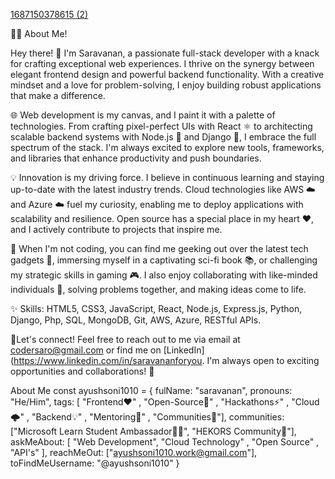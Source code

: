 [1687150378615 (2)](https://github.com/saro-dev/saro-dev/assets/133041335/333d2a39-d92a-4b22-816c-0c445afb2d17)

👨‍💻 About Me!

Hey there! 👋 I'm Saravanan, a passionate full-stack developer with a knack for crafting exceptional web experiences. I thrive on the synergy between elegant frontend design and powerful backend functionality. With a creative mindset and a love for problem-solving, I enjoy building robust applications that make a difference.

🌐 Web development is my canvas, and I paint it with a palette of technologies. From crafting pixel-perfect UIs with React ⚛️ to architecting scalable backend systems with Node.js 🚀 and Django 🎩, I embrace the full spectrum of the stack. I'm always excited to explore new tools, frameworks, and libraries that enhance productivity and push boundaries.

💡 Innovation is my driving force. I believe in continuous learning and staying up-to-date with the latest industry trends. Cloud technologies like AWS ☁️ and Azure ☁️ fuel my curiosity, enabling me to deploy applications with scalability and resilience. Open source has a special place in my heart ❤️, and I actively contribute to projects that inspire me.

🚀 When I'm not coding, you can find me geeking out over the latest tech gadgets 📱, immersing myself in a captivating sci-fi book 📚, or challenging my strategic skills in gaming 🎮. I also enjoy collaborating with like-minded individuals 👥, solving problems together, and making ideas come to life.

✨ Skills: HTML5, CSS3, JavaScript, React, Node.js, Express.js, Python, Django, Php, SQL, MongoDB, Git, AWS, Azure, RESTful APIs.

📧Let's connect! Feel free to reach out to me via email at codersaro@gmail.com or find me on [LinkedIn](https://www.linkedin.com/in/saravananforyou. I'm always open to exciting opportunities and collaborations! 🧡

About Me
const ayushsoni1010 = {
  fulName: "saravanan",
  pronouns: "He/Him",
  tags: [ "Frontend❤️" , "Open-Source🚀" , "Hackathons⚡" , "Cloud🌩️" , "Backend💡" , "Mentoring🙌" , "Communities🎯"],
  communities: ["Microsoft Learn Student Ambassador👨‍🎓", "HEKORS Community💜"],
  askMeAbout: [ "Web Development", "Cloud Technology" , "Open Source" , "API's" ],
  reachMeOut: ["ayushsoni1010.work@gmail.com"],
  toFindMeUsername: "@ayushsoni1010"
}
